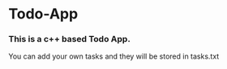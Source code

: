 # Todo-App
### This is a c++ based Todo App.
You can add your own tasks and they will be stored in tasks.txt